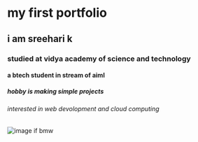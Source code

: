 # my first portfolio
## i am sreehari k
### studied at vidya academy of science and technology
#### a btech student in stream of aiml
##### hobby is making simple projects
###### interested in web devolopment and cloud computing
![image if bmw](https://www.google.com/imgres?q=bmw&imgurl=https%3A%2F%2Fstimg.cardekho.com%2Fimages%2Fcarexteriorimages%2F930x620%2FBMW%2FM5-2025%2F11821%2F1719462197562%2Ffront-left-side-47.jpg&imgrefurl=https%3A%2F%2Fwww.cardekho.com%2Fbmw-cars&docid=asQxXpC4-h0wPM&tbnid=ucr3Q0iKsl61XM&vet=12ahUKEwjIitWhusuMAxWZRmcHHb4nLosQM3oECDgQAA..i&w=930&h=620&hcb=2&ved=2ahUKEwjIitWhusuMAxWZRmcHHb4nLosQM3oECDgQAA)
